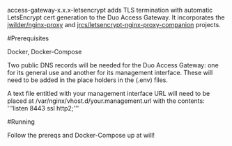 access-gateway-x.x.x-letsencrypt adds TLS termination with automatic LetsEncrypt cert generation to the Duo Access Gateway. It incorporates the [jwilder/nginx-proxy](https://github.com/jwilder/nginx-proxy) and [jrcs/letsencrypt-nginx-proxy-companion](https://github.com/JrCs/docker-letsencrypt-nginx-proxy-companion) projects.

#Prerequisites

Docker, Docker-Compose

Two public DNS records will be needed for the Duo Access Gateway: one for its general use and another for its management interface. These will need to be added in the place holders in the  (.env) files.

A text file entitled with your management interface URL will need to be placed at /var/nginx/vhost.d/your.management.url with the contents:
'''listen 8443 ssl http2;'''

#Running

Follow the prereqs and Docker-Compose up at will!
